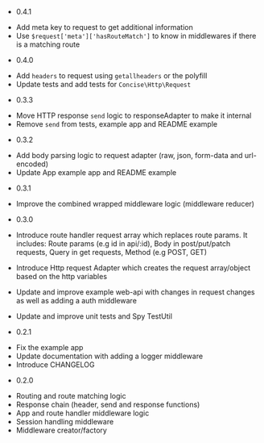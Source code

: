 * 0.4.1

- Add meta key to request to get additional information
- Use `$request['meta']['hasRouteMatch']` to know in middlewares if there is a matching route

* 0.4.0

- Add `headers` to request using `getallheaders` or the polyfill
- Update tests and add tests for `Concise\Http\Request`

* 0.3.3

- Move HTTP response `send` logic to responseAdapter to make it internal
- Remove `send` from tests, example app and README example

* 0.3.2

- Add body parsing logic to request adapter (raw, json, form-data and url-encoded)
- Update App example app and README example

* 0.3.1

- Improve the combined wrapped middleware logic (middleware reducer)


* 0.3.0

- Introduce route handler request array which replaces route params. It includes:
  Route params (e.g id in api/:id), Body in post/put/patch requests, Query in get requests, Method (e.g POST, GET)

- Introduce Http request Adapter which creates the request array/object based on the http variables
- Update and improve example web-api with changes in request changes as well as adding a auth middleware
- Update and improve unit tests and Spy TestUtil


* 0.2.1

- Fix the example app
- Update documentation with adding a logger middleware
- Introduce CHANGELOG


* 0.2.0

- Routing and route matching logic
- Response chain (header, send and response functions)
- App and route handler middleware logic
- Session handling middleware
- Middleware creator/factory
